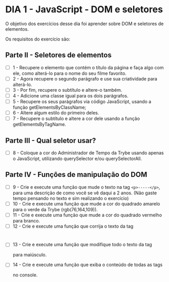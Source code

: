 # DIA 1 - JavaScript - DOM e seletores

O objetivo dos exercícios desse dia foi aprender sobre DOM e seletores de elementos.

Os requisitos do exercício são:

## Parte II - Seletores de elementos
- [ ]  1 - Recupere o elemento que contém o título da página e faça algo com ele, como alterá-lo para o nome do seu filme favorito.
- [ ]  2 - Agora recupere o segundo parágrafo e use sua criatividade para alterá-lo.
- [ ]  3 - Por fim, recupere o subtítulo e altere-o também.
- [ ]  4 - Adicione uma classe igual para os dois parágrafos.
- [ ]  5 - Recupere os seus parágrafos via código JavaScript, usando a função getElementsByClassName;
- [ ]  6 - Altere algum estilo do primeiro deles.
- [ ]  7 - Recupere o subtítulo e altere a cor dele usando a função getElementsByTagName.

## Parte III - Qual seletor usar?
- [ ]  8 - Coloque a cor do Administrador de Tempo da Trybe usando apenas o JavaScript, utilizando querySelector e/ou querySelectorAll.

## Parte IV - Funções de manipulação do DOM
- [ ]  9 - Crie e execute uma função que mude o texto na tag `<p>-----</p>`, para uma descrição de como você se vê daqui a 2 anos. (Não gaste tempo pensando no texto e sim realizando o exercício)
- [ ]  10 - Crie e execute uma função que mude a cor do quadrado amarelo para o verde da Trybe (rgb(76,164,109)).
- [ ]  11 - Crie e execute uma função que mude a cor do quadrado vermelho para branco.
- [ ]  12 - Crie e execute uma função que corrija o texto da tag <h1>
- [ ]  13 - Crie e execute uma função que modifique todo o texto da tag <p> para maiúsculo.
- [ ]  14 - Crie e execute uma função que exiba o conteúdo de todas as tags <p> no console.